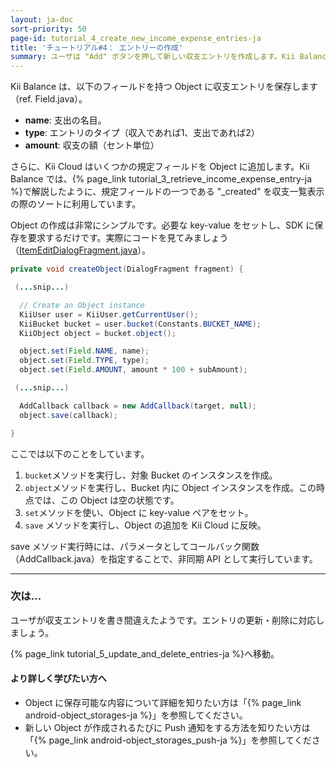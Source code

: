 ```yaml
---
layout: ja-doc
sort-priority: 50
page-id: tutorial_4_create_new_income_expense_entries-ja
title: 'チュートリアル#4： エントリーの作成'
summary: ユーザは "Add" ボタンを押して新しい収支エントリを作成します。Kii Balance は、作成されたエントリを Kii Cloud にアップロードして保存します。
---
```

Kii Balance は、以下のフィールドを持つ Object に収支エントリを保存します（ref. Field.java）。

* **name**: 支出の名目。
* **type**: エントリのタイプ（収入であれば1、支出であれば2）
* **amount**: 収支の額（セント単位）

さらに、Kii Cloud はいくつかの規定フィールドを Object に追加します。Kii Balance では、{% page_link tutorial_3_retrieve_income_expense_entry-ja %}で解説したように、規定フィールドの一つである "_created" を収支一覧表示の際のソートに利用しています。

Object の作成は非常にシンプルです。必要な key-value をセットし、SDK に保存を要求するだけです。実際にコードを見てみましょう（[ItemEditDialogFragment.java](https://github.com/KiiPlatform/KiiBalance-Android/blob/master/src/com/kii/sample/balance/list/ItemEditDialogFragment.java#L173)）。

```java
private void createObject(DialogFragment fragment) {

 (...snip...)

  // Create an Object instance
  KiiUser user = KiiUser.getCurrentUser();
  KiiBucket bucket = user.bucket(Constants.BUCKET_NAME);
  KiiObject object = bucket.object();

  object.set(Field.NAME, name);
  object.set(Field.TYPE, type);
  object.set(Field.AMOUNT, amount * 100 + subAmount);

 (...snip...)

  AddCallback callback = new AddCallback(target, null);
  object.save(callback);

}
```

ここでは以下のことをしています。

1. `bucket`メソッドを実行し、対象 Bucket のインスタンスを作成。
1. `object`メソッドを実行し、Bucket 内に Object インスタンスを作成。この時点では、この Object は空の状態です。
1. `set`メソッドを使い、Object に key-value ペアをセット。
1. `save` メソッドを実行し、Object の追加を Kii Cloud に反映。

save メソッド実行時には、パラメータとしてコールバック関数（AddCallback.java）を指定することで、非同期 API として実行しています。

---
### 次は...

ユーザが収支エントリを書き間違えたようです。エントリの更新・削除に対応しましょう。

{% page_link tutorial_5_update_and_delete_entries-ja %}へ移動。

#### より詳しく学びたい方へ

* Object に保存可能な内容について詳細を知りたい方は「{% page_link android-object_storages-ja %}」を参照してください。 
* 新しい Object が作成されるたびに Push 通知をする方法を知りたい方は「{% page_link android-object_storages_push-ja %}」を参照してください。
